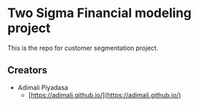 # Two Sigma Financial modeling project

This is the repo for customer segmentation project.


## Creators

* Adimali Piyadasa
    - [https://adimali.github.io/](https://adimali.github.io/)
